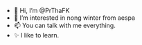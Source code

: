 - 👋 Hi, I’m @PrThaFK
- 💞️ I’m interested in nong winter from aespa
- 📫 You can talk with me everything.
- ✨ I like to learn.

<!---
PrThaFK/PrThaFK is a ✨ special ✨ repository because its `README.md` (this file) appears on your GitHub profile.
You can click the Preview link to take a look at your changes.
--->
